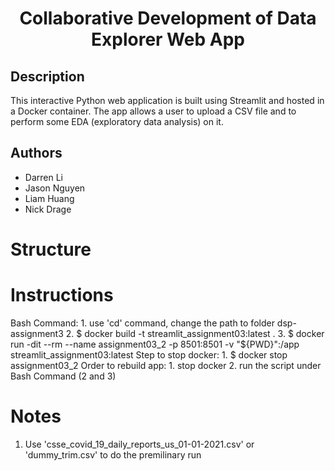 <h1 align="center">Collaborative Development of Data Explorer Web App</h1>

## Description
This interactive Python web application is built using Streamlit and hosted in a Docker container. The app allows a user to upload a CSV file and to perform some EDA (exploratory data analysis) on it.

## Authors
* Darren Li
* Jason Nguyen
* Liam Huang
* Nick Drage

# Structure

# Instructions
Bash Command: 
	1. use 'cd' command, change the path to folder dsp-assignment3 
	2. $ docker build -t streamlit_assignment03:latest .
	3. $ docker run -dit --rm --name assignment03_2 -p 8501:8501 -v "${PWD}":/app streamlit_assignment03:latest
Step to stop docker:
	1. $ docker stop assignment03_2
Order to rebuild app:
	1. stop docker
	2. run the script under Bash Command (2 and 3)

# Notes
1. Use 'csse_covid_19_daily_reports_us_01-01-2021.csv' or 'dummy_trim.csv' to do the premilinary run